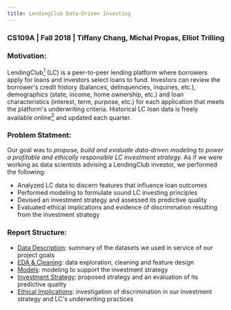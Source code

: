 ```yaml
---
title: LendingClub Data-Driven Investing
---
```


### CS109A | Fall 2018 | Tiffany Chang, Michal Propas, Elliot Trilling


### Motivation:

LendingClub[<sup>1</sup>](https://www.lendingclub.com "LC Homepage") (LC) is a peer-to-peer lending platform where borrowers apply for loans and investors select loans to fund. Investors can review the borrower's credit history (balances, delinquencies, inquiries, etc.), demographics (state, income, home ownership, etc.) and loan characteristics (interest, term, purpose, etc.) for each application that meets the platform's underwriting criteria. Historical LC loan data is freely available online[<sup>2</sup>](https://www.lendingclub.com/info/download-data.action "LC Data Download") and updated each quarter.


### Problem Statment:

Our goal was to *propose, build and evaluate data-driven modeling to power a profitable and ethically responsible LC investment strategy.* As if we were working as data scientists advising a LendingClub investor, we performed the following:
- Analyzed LC data to discern features that influence loan outcomes
- Performed modeling to formulate sound LC investing principles
- Devised an investment strategy and assessed its predictive quality
- Evaluated ethical implications and evidence of discrimination resulting from the investment strategy


### Report Structure:

- [Data Description](https://cs109group67.github.io/lendingclub/DataDescription.html): summary of the datasets we used in service of our project goals
- [EDA & Cleaning](https://cs109group67.github.io/lendingclub/EDA.html): data exploration, cleaning and feature design
- [Models](https://cs109group67.github.io/lendingclub/Models.html): modeling to support the investment strategy
- [Investment Strategy](https://cs109group67.github.io/lendingclub/): proposed strategy and an evaluation of its predictive quality
- [Ethical Implications](https://cs109group67.github.io/lendingclub/EthicalImplications.html): investigation of discrimination in our investment strategy and LC's underwriting practices
